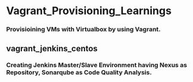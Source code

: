 # Vagrant_Provisioning_Learnings
### Provisioining VMs with Virtualbox by using Vagrant.


## vagrant_jenkins_centos

### Creating Jenkins Master/Slave Environment having Nexus as Repository, Sonarqube as Code Quality Analysis.
